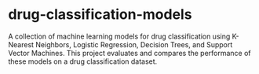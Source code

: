 # drug-classification-models
A collection of machine learning models for drug classification using K-Nearest Neighbors, Logistic Regression, Decision Trees, and Support Vector Machines. This project evaluates and compares the performance of these models on a drug classification dataset.
